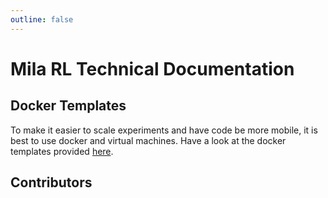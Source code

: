 ```yaml
---
outline: false
---
```


<script setup>
import { VPTeamMembers } from 'vitepress/theme'

const members = [
  /*{
    avatar: 'https://www.github.com/USERNAME.png',
    name: 'NAME',
    title: 'PhD Student',
    org: "Mila - Quebec AI Institute",
    orgLink: "https://mila.quebec",
    links: [
      { icon: 'github', link: 'https://github.com/USERNAME' },
      { icon: 'twitter', link: 'https://twitter.com/USERNAME' }
    ]
  },*/
]
</script>

# Mila RL Technical Documentation

## Docker Templates
To make it easier to scale experiments and have code be more mobile, it is best to use docker and virtual machines. Have a look at the docker templates provided [here](docker.md).

## Contributors

<VPTeamMembers size="small" :members="members" />
